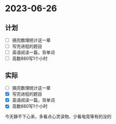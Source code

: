 # 2023-06-26

## 计划
- [ ] 搞完数理统计这一章
- [ ] 写完进程的题目
- [ ] 英语阅读一篇，背单词
- [ ] 高数880写1个小时

## 实际

- [ ] 搞完数理统计这一章
- [x] 写完进程的题目
- [x] 英语阅读一篇，背单词
- [x] 高数880写1个小时

今天静不下心来，多看点心灵读物，少看电竞等有的没的